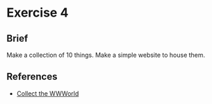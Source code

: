 # Exercise 4

## Brief

Make a collection of 10 things. Make a simple website to house them.

## References

* [Collect the WWWorld](http://collectheworld.tumblr.com)